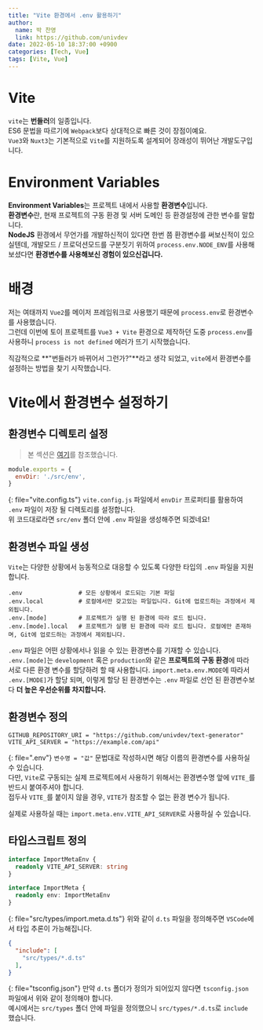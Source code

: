 ```yaml
---
title: "Vite 환경에서 .env 활용하기"
author:
  name: 박 찬영
  link: https://github.com/univdev
date: 2022-05-10 18:37:00 +0900
categories: [Tech, Vue]
tags: [Vite, Vue]
---
```

# Vite
```vite```는 **번들러**의 일종입니다.  
ES6 문법을 따르기에 ```Webpack```보다 상대적으로 빠른 것이 장점이예요.  
```Vue3```와 ```Nuxt3```는 기본적으로 ```Vite```를 지원하도록 설계되어 장래성이 뛰어난 개발도구입니다.
# Environment Variables
**Environment Variables**는 프로젝트 내에서 사용할 **환경변수**입니다.  
**환경변수**란, 현재 프로젝트의 구동 환경 및 서버 도메인 등 환경설정에 관한 변수를 말합니다.  
**NodeJS** 환경에서 무언가를 개발하신적이 있다면 한번 쯤 환경변수를 써보신적이 있으실텐데, 개발모드 / 프로덕션모드를 구분짓기 위하여 ```process.env.NODE_ENV```를 사용해보셨다면 **환경변수를 사용해보신 경험이 있으신겁니다.**
# 배경
저는 여태까지 ```Vue2```를 메이저 프레임워크로 사용했기 때문에 ```process.env```로 환경변수를 사용했습니다.  
그런데 이번에 토이 프로젝트를 ```Vue3 + Vite``` 환경으로 제작하던 도중 ```process.env```를 사용하니 ```process is not defined``` 에러가 뜨기 시작했습니다.

직감적으로 **"번들러가 바뀌어서 그런가?"**라고 생각 되었고, ```vite```에서 환경변수를 설정하는 방법을 찾기 시작했습니다.
# Vite에서 환경변수 설정하기
## 환경변수 디렉토리 설정
> 본 섹션은 [여기][Vite 환경변수 설정]를 참조했습니다.

```javascript
module.exports = {
  envDir: './src/env',
}
```
{: file="vite.config.ts"}
```vite.config.js``` 파일에서 ```envDir``` 프로퍼티를 활용하여 ```.env``` 파일이 저장 될 디렉토리를 설정합니다.  
위 코드대로라면 ```src/env``` 폴더 안에 ```.env``` 파일을 생성해주면 되겠네요!
## 환경변수 파일 생성
```Vite```는 다양한 상황에서 능동적으로 대응할 수 있도록 다양한 타입의 ```.env``` 파일을 지원합니다.
```
.env                # 모든 상황에서 로드되는 기본 파일
.env.local          # 로컬에서만 갖고있는 파일입니다. Git에 업로드하는 과정에서 제외됩니다.
.env.[mode]         # 프로젝트가 실행 된 환경에 따라 로드 됩니다.
.env.[mode].local   # 프로젝트가 실행 된 환경에 따라 로드 됩니다. 로컬에만 존재하며, Git에 업로드하는 과정에서 제외됩니다.
```
```.env``` 파일은 어떤 상황에서나 읽을 수 있는 환경변수를 기재할 수 있습니다.  
```.env.[mode]```는 ```development``` 혹은 ```production```와 같은 **프로젝트의 구동 환경**에 따라 서로 다른 환경 변수를 할당하려 할 때 사용합니다. ```import.meta.env.MODE```에 따라서 ```.env.[MODE]```가 할당 되며, 이렇게 할당 된 환경변수는 ```.env``` 파일로 선언 된 환경변수보다 **더 높은 우선순위를 차지합니다.**
## 환경변수 정의
```
GITHUB_REPOSITORY_URI = "https://github.com/univdev/text-generator"
VITE_API_SERVER = "https://example.com/api"
```
{: file=".env"}
```변수명 = "값"``` 문법대로 작성하시면 해당 이름의 환경변수를 사용하실 수 있습니다.    
다만, ```Vite```로 구동되는 실제 프로젝트에서 사용하기 위해서는 환경변수명 앞에 ```VITE_```를 반드시 붙여주셔야 합니다.  
접두사 ```VITE_```를 붙이지 않을 경우, ```VITE```가 참조할 수 없는 환경 변수가 됩니다.

실제로 사용하실 때는 ```import.meta.env.VITE_API_SERVER```로 사용하실 수 있습니다.
## 타입스크립트 정의
```typescript
interface ImportMetaEnv {
  readonly VITE_API_SERVER: string
}

interface ImportMeta {
  readonly env: ImportMetaEnv
}
```
{: file="src/types/import.meta.d.ts"}
위와 같이 ```d.ts``` 파일을 정의해주면 ```VSCode```에서 타입 추론이 가능해집니다.  
```json
{
  "include": [
    "src/types/*.d.ts"
  ],
}
```
{: file="tsconfig.json"}
만약 ```d.ts``` 폴더가 정의가 되어있지 않다면 ```tsconfig.json``` 파일에서 위와 같이 정의해야 합니다.  
예시에서는 ```src/types``` 폴더 안에 파일을 정의했으니 ```src/types/*.d.ts```로 ```include``` 했습니다.

[Vite 환경변수 설정]: https://vitejs-kr.github.io/guide/env-and-mode.html
